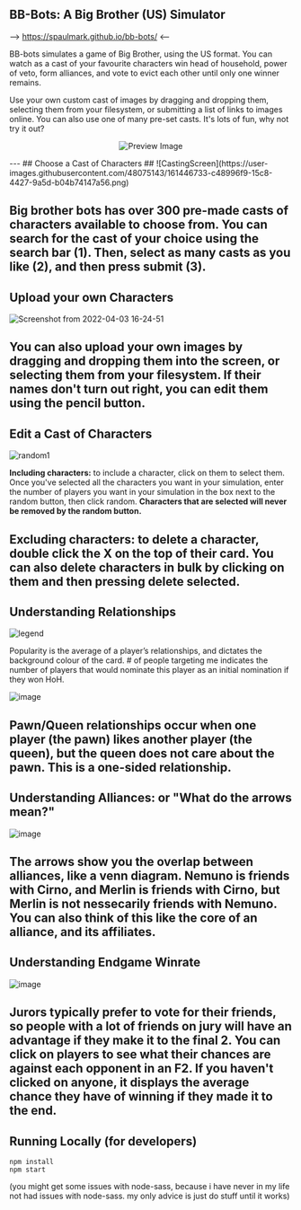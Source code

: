 ## BB-Bots: A Big Brother (US) Simulator ## 

--> https://spaulmark.github.io/bb-bots/ <--

BB-bots simulates a game of Big Brother, using the US format. You can watch as a cast of your favourite characters win head of household, power of veto, form alliances, and vote to evict each other until only one winner remains. 

Use your own custom cast of images by dragging and dropping them, selecting them from your filesystem, or submitting a list of links to images online. You can also use one of many pre-set casts. It's lots of fun, why not try it out?

<p align="center">
    <img width="" src="https://spaulmark.github.io/src/bb-bots.png" alt="Preview Image">
</p>
---
## Choose a Cast of Characters ##
![CastingScreen](https://user-images.githubusercontent.com/48075143/161446733-c48996f9-15c8-4427-9a5d-b04b74147a56.png)

Big brother bots has over 300 pre-made casts of characters available to choose from. You can search for the cast of your choice using the search bar (1). Then, select as many casts as you like (2), and then press submit (3). 
---
## Upload your own Characters ##


![Screenshot from 2022-04-03 16-24-51](https://user-images.githubusercontent.com/48075143/161447161-b9344258-2348-4dfa-bd78-d0fcebbd6c67.png)

You can also upload your own images by dragging and dropping them into the screen, or selecting them from your filesystem. If their names don't turn out right, you can edit them using the pencil button. 
---
## Edit a Cast of Characters ##

![random1](https://user-images.githubusercontent.com/48075143/161447573-8c3a1f56-0a45-4640-9505-477ce9a8d81d.png)

**Including characters:** to include a character, click on them to select them. Once you've selected all the characters you want in your simulation, enter the number of players you want in your simulation in the box next to the random button, then click random. **Characters that are selected will never be removed by the random button.**

**Excluding characters:** to delete a character, double click the X on the top of their card. You can also delete characters in bulk by clicking on them and then pressing delete selected. 
---
## Understanding Relationships ##

![legend](https://cmsweb.utsc.utoronto.ca/c46blog-f20/wp-content/uploads/2020/11/legend-768x458.png)

Popularity is the average of a player’s relationships, and dictates the background colour of the card. # of people targeting me indicates the number of players that would nominate this player as an initial nomination if they won HoH. 

![image](https://user-images.githubusercontent.com/48075143/161447992-9cfc7699-5a42-415b-a8dc-f2b452ef5f66.png)

Pawn/Queen relationships occur when one player (the pawn) likes another player (the queen), but the queen does not care about the pawn. This is a one-sided relationship.
---
## Understanding Alliances: or "What do the arrows mean?" ##

![image](https://user-images.githubusercontent.com/48075143/161448070-e995dafc-d1cb-44c1-8eef-4241b949db49.png)

The arrows show you the overlap between alliances, like a venn diagram. Nemuno is friends with Cirno, and Merlin is friends with Cirno, but Merlin is not nessecarily friends with Nemuno. You can also think of this like the core of an alliance, and its affiliates.
---
## Understanding Endgame Winrate ##

![image](https://user-images.githubusercontent.com/48075143/161448238-7cfac826-d4a2-4749-a6f7-e91d73228355.png)

Jurors typically prefer to vote for their friends, so people with a lot of friends on jury will have an advantage if they make it to the final 2. You can click on players to see what their chances are against each opponent in an F2. If you haven't clicked on anyone, it displays the average chance they have of winning if they made it to the end.
---
## Running Locally (for developers) ## 
```
npm install
npm start
```
(you might get some issues with node-sass, because i have never in my life not had issues with node-sass. my only advice is just do stuff until it works)
